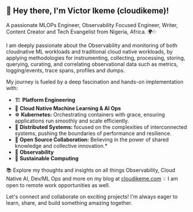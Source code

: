 ## 👋 Hey there, I'm Victor Ikeme (cloudikeme)!

A passionate MLOPs Engineer, Observability Focused Engineer, Writer, Content Creator and Tech Evangelist from Nigeria, Africa. 🌍✨ 

I am deeply passionate about the Observability and monitoring of both cloudnative ML workloads and traditional cloud native workloads, by applying methodologies for instrumenting, collecting, processing, storing, querying, curating, and correlating observational data such as metrics, logging/events, trace spans, profiles and dumps.

My journey is fueled by a deep fascination and hands-on implementation with:

- 🏗️ **Platform Engineering**
- 🧠 **Cloud Native Machine Learning & AI Ops**
- ☸️ **Kubernetes:** Orchestrating containers with grace, ensuring applications run smoothly and scale efficiently.
- 🔗 **Distributed Systems:** focused on the complexities of interconnected systems, pushing the boundaries of performance and resilience.
- 🤝 **Open Source Collaboration:** Believing in the power of shared knowledge and collective innovation.*
- 🧐 **Observability**
- 🌱 **Sustainable Computing**

📚 Explore my thoughts and insights on all things Observability, Cloud Native AI, Dev/ML Ops and more on my blog at [cloudikeme.com](cloudikeme.com)
💡 I am open to remote work opportunities as well.

Let's connect and collaborate on exciting projects! I'm always eager to learn, share, and build something amazing together.

